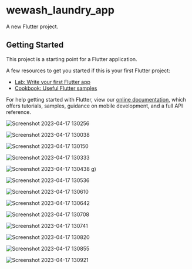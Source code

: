 # wewash_laundry_app

A new Flutter project.

## Getting Started

This project is a starting point for a Flutter application.

A few resources to get you started if this is your first Flutter project:

- [Lab: Write your first Flutter app](https://flutter.dev/docs/get-started/codelab)
- [Cookbook: Useful Flutter samples](https://flutter.dev/docs/cookbook)

For help getting started with Flutter, view our
[online documentation](https://flutter.dev/docs), which offers tutorials,
samples, guidance on mobile development, and a full API reference.

![Screenshot 2023-04-17 130256](https://user-images.githubusercontent.com/75949643/232411321-9592fc3c-5918-4c21-9d3e-60f4b161b2ff.png)

![Screenshot 2023-04-17 130038](https://user-images.githubusercontent.com/75949643/232411560-711242b3-7599-47b2-9dce-4041fd368873.png)

![Screenshot 2023-04-17 130150](https://user-images.githubusercontent.com/75949643/232411666-022934f7-f009-4288-9856-440a6de5fb50.png)

![Screenshot 2023-04-17 130333](https://user-images.githubusercontent.com/75949643/232411743-3a228655-6e0a-4da3-8022-83bd2e83af2a.png)

![Screenshot 2023-04-17 130438](https://user-images.githubusercontent.com/75949643/232411824-ba4d9dba-4003-4028-aee1-901f5fc975b5.png)
g)

![Screenshot 2023-04-17 130536](https://user-images.githubusercontent.com/75949643/232411936-cfb1807d-7028-4319-88be-2657d1e7e098.png)

![Screenshot 2023-04-17 130610](https://user-images.githubusercontent.com/75949643/232412023-02847c63-e196-4ecf-ba5a-97c19f50b462.png)

![Screenshot 2023-04-17 130642](https://user-images.githubusercontent.com/75949643/232412091-b0a9adce-5575-4af9-83bf-4caf18d3215a.png)

![Screenshot 2023-04-17 130708](https://user-images.githubusercontent.com/75949643/232412186-2be9a4ae-b5f0-4835-846f-a00d5a6b641f.png)

![Screenshot 2023-04-17 130741](https://user-images.githubusercontent.com/75949643/232412230-0aaefd86-77da-4480-bb56-e232db1965aa.png)

![Screenshot 2023-04-17 130820](https://user-images.githubusercontent.com/75949643/232412288-8c11e5c4-5afa-4201-9443-63a343658c9d.png)

![Screenshot 2023-04-17 130855](https://user-images.githubusercontent.com/75949643/232412342-c7506d88-95ae-4ce3-96fe-5356e35d20ee.png)

![Screenshot 2023-04-17 130921](https://user-images.githubusercontent.com/75949643/232412393-c6b62bb0-4645-48ed-8442-cb87f856c46d.png)




